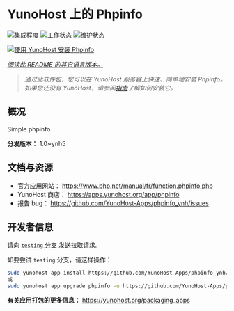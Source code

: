 <!--
注意：此 README 由 <https://github.com/YunoHost/apps/tree/master/tools/readme_generator> 自动生成
请勿手动编辑。
-->

# YunoHost 上的 Phpinfo

[![集成程度](https://dash.yunohost.org/integration/phpinfo.svg)](https://ci-apps.yunohost.org/ci/apps/phpinfo/) ![工作状态](https://ci-apps.yunohost.org/ci/badges/phpinfo.status.svg) ![维护状态](https://ci-apps.yunohost.org/ci/badges/phpinfo.maintain.svg)

[![使用 YunoHost 安装 Phpinfo](https://install-app.yunohost.org/install-with-yunohost.svg)](https://install-app.yunohost.org/?app=phpinfo)

*[阅读此 README 的其它语言版本。](./ALL_README.md)*

> *通过此软件包，您可以在 YunoHost 服务器上快速、简单地安装 Phpinfo。*  
> *如果您还没有 YunoHost，请参阅[指南](https://yunohost.org/install)了解如何安装它。*

## 概况

Simple phpinfo

**分发版本：** 1.0~ynh5
## 文档与资源

- 官方应用网站： <https://www.php.net/manual/fr/function.phpinfo.php>
- YunoHost 商店： <https://apps.yunohost.org/app/phpinfo>
- 报告 bug： <https://github.com/YunoHost-Apps/phpinfo_ynh/issues>

## 开发者信息

请向 [`testing` 分支](https://github.com/YunoHost-Apps/phpinfo_ynh/tree/testing) 发送拉取请求。

如要尝试 `testing` 分支，请这样操作：

```bash
sudo yunohost app install https://github.com/YunoHost-Apps/phpinfo_ynh/tree/testing --debug
或
sudo yunohost app upgrade phpinfo -u https://github.com/YunoHost-Apps/phpinfo_ynh/tree/testing --debug
```

**有关应用打包的更多信息：** <https://yunohost.org/packaging_apps>
